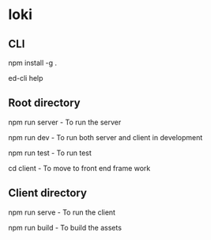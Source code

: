 # loki

## CLI

npm install -g .

ed-cli help

## Root directory

npm run server - To run the server

npm run dev - To run both server and client in development

npm run test - To run test

cd client - To move to front end frame work

## Client directory

npm run serve - To run the client

npm run build - To build the assets
